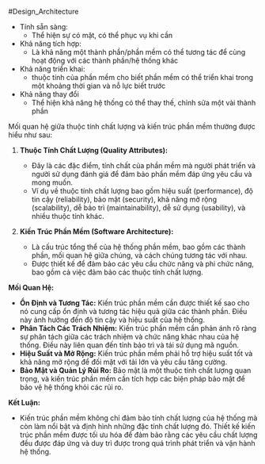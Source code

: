 #Design_Architecture
- Tính sẵn sàng: 
	- Thể hiện sự có mặt, có thể phục vụ khi cần
- Khả năng tích hợp: 
	- Là khả năng một thành phần/phần mềm có thể tương tác để cùng hoạt động với các thành phần/hệ thống khác
- Khả năng triển khai: 
	- thuộc tính của phần mềm cho biết phần mềm có thể triển khai trong một khoảng thời gian và nỗ lực biết trước
- Khả năng thay đổi
	- Thể hiện khả năng hệ thống có thể thay thế, chỉnh sửa một vài thành phần


Mối quan hệ giữa thuộc tính chất lượng và kiến trúc phần mềm thường được hiểu như sau:

1. **Thuộc Tính Chất Lượng (Quality Attributes):**
    
    - Đây là các đặc điểm, tính chất của phần mềm mà người phát triển và người sử dụng đánh giá để đảm bảo phần mềm đáp ứng yêu cầu và mong muốn.
    - Ví dụ về thuộc tính chất lượng bao gồm hiệu suất (performance), độ tin cậy (reliability), bảo mật (security), khả năng mở rộng (scalability), dễ bảo trì (maintainability), dễ sử dụng (usability), và nhiều thuộc tính khác.
2. **Kiến Trúc Phần Mềm (Software Architecture):**
    
    - Là cấu trúc tổng thể của hệ thống phần mềm, bao gồm các thành phần, mối quan hệ giữa chúng, và cách chúng tương tác với nhau.
    - Được thiết kế để đảm bảo các yêu cầu chức năng và phi chức năng, bao gồm cả việc đảm bảo các thuộc tính chất lượng.

**Mối Quan Hệ:**

- **Ổn Định và Tương Tác:** Kiến trúc phần mềm cần được thiết kế sao cho nó cung cấp ổn định và tương tác hiệu quả giữa các thành phần. Điều này ảnh hưởng đến độ tin cậy và hiệu suất của hệ thống.
- **Phân Tách Các Trách Nhiệm:** Kiến trúc phần mềm cần phản ánh rõ ràng sự phân tách giữa các trách nhiệm và chức năng khác nhau của hệ thống. Điều này liên quan đến tính bảo trì và tái sử dụng mã nguồn.
- **Hiệu Suất và Mở Rộng:** Kiến trúc phần mềm phải hỗ trợ hiệu suất tốt và khả năng mở rộng để đối mặt với tải lớn và yêu cầu tăng cường.
- **Bảo Mật và Quản Lý Rủi Ro:** Bảo mật là một thuộc tính chất lượng quan trọng, và kiến trúc phần mềm cần tích hợp các biện pháp bảo mật để bảo vệ hệ thống khỏi các rủi ro.

**Kết Luận:**

- Kiến trúc phần mềm không chỉ đảm bảo tính chất lượng của hệ thống mà còn làm nổi bật và định hình những đặc tính chất lượng đó. Thiết kế kiến trúc phần mềm được tối ưu hóa để đảm bảo rằng các yêu cầu chất lượng đều được đáp ứng và duy trì được trong quá trình phát triển và vận hành hệ thống.